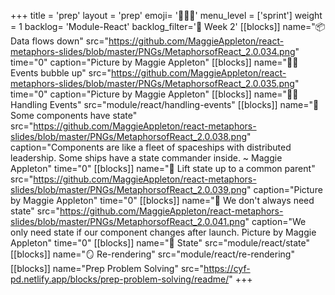 +++
title = 'prep'
layout = 'prep'
emoji= '🧑🏾‍💻'
menu_level = ['sprint']
weight = 1
backlog= 'Module-React'
backlog_filter='📅 Week 2'
[[blocks]]
name="📦 Data flows down"
src="https://github.com/MaggieAppleton/react-metaphors-slides/blob/master/PNGs/MetaphorsofReact_2.0.034.png"
time="0"
caption="Picture by Maggie Appleton"
[[blocks]]
name="🦻🏼 Events bubble up"
src="https://github.com/MaggieAppleton/react-metaphors-slides/blob/master/PNGs/MetaphorsofReact_2.0.035.png"
time="0"
caption="Picture by Maggie Appleton"
[[blocks]]
name="🦻🏼 Handling Events"
src="module/react/handling-events"
[[blocks]]
name="🚦 Some components have state"
src="https://github.com/MaggieAppleton/react-metaphors-slides/blob/master/PNGs/MetaphorsofReact_2.0.038.png"
caption="Components are like a fleet of spaceships with distributed leadership. Some ships have a state commander inside. ~ Maggie Appleton"
time="0"
[[blocks]]
name="🚦 Lift state up to a common parent"
src="https://github.com/MaggieAppleton/react-metaphors-slides/blob/master/PNGs/MetaphorsofReact_2.0.039.png"
caption="Picture by Maggie Appleton"
time="0"
[[blocks]]
name="🚦 We don't always need state"
src="https://github.com/MaggieAppleton/react-metaphors-slides/blob/master/PNGs/MetaphorsofReact_2.0.041.png"
caption="We only need state if our component changes after launch. Picture by Maggie Appleton"
time="0"
[[blocks]]
name="🚦 State"
src="module/react/state"
[[blocks]]
name="🪞 Re-rendering"
src="module/react/re-rendering"
[[blocks]]
name="Prep Problem Solving"
src="https://cyf-pd.netlify.app/blocks/prep-problem-solving/readme/"
+++
